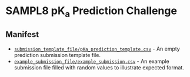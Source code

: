 # SAMPL8 pK<sub>a</sub> Prediction Challenge


## Manifest
- [`submission_template_file/pKa_prediction_template.csv`](submission_template_file/pKa_prediction_template.csv) - An empty prediction submission template file.
- [`example_submission_file/example_submission.csv`](example_submission_file/example_submission.csv) - An example submission file filled with random values to illustrate expected format.
